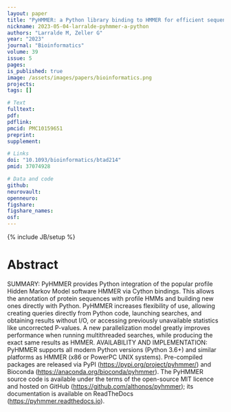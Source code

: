 ```yaml
---
layout: paper
title: "PyHMMER: a Python library binding to HMMER for efficient sequence analysis"
nickname: 2023-05-04-larralde-pyhmmer-a-python
authors: "Larralde M, Zeller G"
year: "2023"
journal: "Bioinformatics"
volume: 39
issue: 5
pages: 
is_published: true
image: /assets/images/papers/bioinformatics.png
projects:
tags: []

# Text
fulltext:
pdf:
pdflink:
pmcid: PMC10159651
preprint:
supplement:

# Links
doi: "10.1093/bioinformatics/btad214"
pmid: 37074928

# Data and code
github:
neurovault:
openneuro:
figshare:
figshare_names:
osf:
---
```

{% include JB/setup %}

# Abstract

SUMMARY: PyHMMER provides Python integration of the popular profile Hidden Markov Model software HMMER via Cython bindings. This allows the annotation of protein sequences with profile HMMs and building new ones directly with Python. PyHMMER increases flexibility of use, allowing creating queries directly from Python code, launching searches, and obtaining results without I/O, or accessing previously unavailable statistics like uncorrected P-values. A new parallelization model greatly improves performance when running multithreaded searches, while producing the exact same results as HMMER. AVAILABILITY AND IMPLEMENTATION: PyHMMER supports all modern Python versions (Python 3.6+) and similar platforms as HMMER (x86 or PowerPC UNIX systems). Pre-compiled packages are released via PyPI (https://pypi.org/project/pyhmmer/) and Bioconda (https://anaconda.org/bioconda/pyhmmer). The PyHMMER source code is available under the terms of the open-source MIT licence and hosted on GitHub (https://github.com/althonos/pyhmmer); its documentation is available on ReadTheDocs (https://pyhmmer.readthedocs.io).
